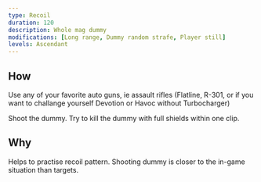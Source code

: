 ```yaml
---
type: Recoil
duration: 120
description: Whole mag dummy
modifications: [Long range, Dummy random strafe, Player still]
levels: Ascendant
---
```


## How

Use any of your favorite auto guns, ie assault rifles (Flatline, R-301, or if you want to challange yourself Devotion or Havoc without Turbocharger)

Shoot the dummy. Try to kill the dummy with full shields within one clip.

## Why

Helps to practise recoil pattern. Shooting dummy is closer to the in-game situation than targets.
